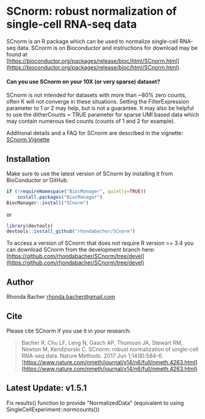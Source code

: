 # SCnorm: robust normalization of single-cell RNA-seq data

SCnorm is an R package which can be used to normalize single-cell RNA-seq data. SCnorm is on Bioconductor and instructions for download may be found at [https://bioconductor.org/packages/release/bioc/html/SCnorm.html](https://bioconductor.org/packages/release/bioc/html/SCnorm.html).

#### Can you use SCnorm on your 10X (or very sparse) dataset?

SCnorm is not intended for datasets with more than ~80% zero counts, often K will not converge in these situations. 
Setting the FilterExpression parameter to 1 or 2 may help, but is not a guarantee. 
It may also be helpful to use the ditherCounts = TRUE parameter for sparse UMI based data which may contain numerous tied counts (counts of 1 and 2 for example).

Additional details and a FAQ for SCnorm are described in the vignette: [SCnorm Vignette](https://bioconductor.org/packages/release/bioc/vignettes/SCnorm/inst/doc/SCnorm.pdf)

## Installation

Make sure to use the latest version of SCnorm by installing it from BioConductor or GitHub. 

```R
if (!requireNamespace("BiocManager", quietly=TRUE))
    install.packages("BiocManager")
BiocManager::install("SCnorm")
```
or

```R
library(devtools)
devtools::install_github("rhondabacher/SCnorm")
```
To access a version of SCnorm that does not require R version >= 3.4 you can 
download SCnorm from the development branch here: 
[https://github.com/rhondabacher/SCnorm/tree/devel](https://github.com/rhondabacher/SCnorm/tree/devel)


## Author

Rhonda Bacher <rhonda.bacher@gmail.com>

## Cite
Please cite SCnorm if you use it in your research:

> Bacher R, Chu LF, Leng N, Gasch AP, Thomson JA, Stewart RM, Newton M, 
Kendziorski C. SCnorm: robust normalization of single-cell
RNA-seq data. Nature Methods. 2017 Jun 1;14(6):584-6.
[https://www.nature.com/nmeth/journal/v14/n6/full/nmeth.4263.html](https://www.nature.com/nmeth/journal/v14/n6/full/nmeth.4263.html)


## Latest Update: v1.5.1

Fix results() function to provide "NormalizedData" (equivalent to using SingleCellExperiment::normcounts())


